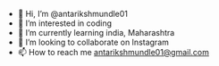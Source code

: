 - 👋 Hi, I’m @antarikshmundle01
- 👀 I’m interested in coding 
- 🌱 I’m currently learning india, Maharashtra 
- 💞️ I’m looking to collaborate on Instagram 
- 📫 How to reach me antarikshmundle01@gmail.com

<!---
antarikshmundle01/antarikshmundle01 is a ✨ special ✨ repository because its `README.md` (this file) appears on your GitHub profile.
You can click the Preview link to take a look at your changes.
--->
